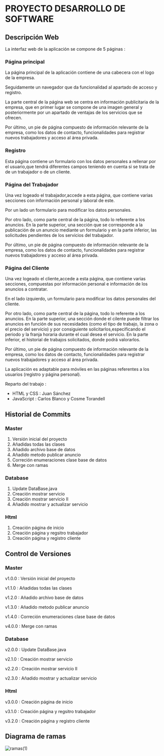 # PROYECTO DESARROLLO DE SOFTWARE

## Descripción Web
La interfaz web de la aplicación se compone de 5 páginas :

### Página principal 
La página principal de la aplicación contiene de una cabecera con el logo de la empresa.

Seguidamente un navegador que da funcionalidad al apartado de acceso y registro.

La parte central de la página web se centra en información publicitaria de la empresa, que en primer lugar se compone de una imagen general y posteriormente por un apartado de ventajas de los servicios que se ofrecen.

Por último, un pie de página compuesto de información relevante de la empresa, como los datos de contacto, funcionalidades para registrar nuevos trabajadores y acceso al área privada.

### Registro  
Esta página contiene un formulario con los datos personales a rellenar por el usuario,que tendrá diferentes campos teniendo en cuenta si se trata de 
de un trabajador o de un cliente.

### Página del Trabajador
Una vez logeado el trabajador,accede a esta página, que contiene varias secciones con información personal y laboral de este.

Por un lado un formulario para modificar los datos personales.

Por otro lado, como parte central de la página, todo lo referente a los anuncios. En la parte superior, una sección que se corresponde a la publicación 
de un anuncio mediante un formulario y en la parte inferior, las solicitudes pendientes de los servicios del trabajador.

Por último, un pie de página compuesto de información relevante de la empresa, como los datos de contacto, funcionalidades para registrar nuevos trabajadores y acceso al área privada.

### Página del Cliente
Una vez logeado el cliente,accede a esta página, que contiene varias secciones, compuestas por información personal e información de los anuncios a contratar.

En el lado izquierdo, un formulario para modificar los datos personales del cliente.

Por otro lado, como parte central de la página, todo lo referente a los anuncios. En la parte superior, una sección donde el cilente puede filtrar
los anuncios en función de sus necesidades (como el tipo de trabajo, la zona o el precio del servicio) y por consiguiente solicitarlos,especificando
el periodo y la franja horaria durante el cual desea el servicio. En la parte inferior, el historial de trabajos solicitados, donde podrá valorarlos.

Por último, un pie de página compuesto de información relevante de la empresa, como los datos de contacto, funcionalidades para registrar nuevos trabajadores y acceso al área privada.

La aplicación es adaptable para móviles en las páginas referentes a los usuarios (registro y página personal).

Reparto del trabajo :
* HTML y CSS : Juan Sánchez
* JavaScript : Carlos Blanco y Cosme Torandell

## Historial de Commits

### Master
1. Versión inicial del proyecto
2. Añadidas todas las clases
3. Añadido archivo base de datos
4. Añadido metodo publicar anuncio
5. Correción enumeraciones clase base de datos
6. Merge con ramas

### Database 
1. Update DataBase.java
2. Creación mostrar servicio
3. Creación mostrar servicio II
4. Añadido mostrar y actualizar servicio


### Html 
1. Creación página de inicio
2. Creación página y regsitro trabajador
3. Creación página y registro cliente


## Control de Versiones 

### Master
v1.0.0 : Versión inicial del proyecto

v1.1.0 : Añadidas todas las clases

v1.2.0 : Añadido archivo base de datos

v1.3.0 : Añadido metodo publicar anuncio

v1.4.0 : Correción enumeraciones clase base de datos

v4.0.0 : Merge con ramas


### Database 
v2.0.0 : Update DataBase.java

v2.1.0 : Creación mostrar servicio

v2.2.0 : Creación mostrar servicio II

v2.3.0 : Añadido mostrar y actualizar servicio

### Html 
v3.0.0 : Creación página de inicio

v3.1.0 : Creación página y regsitro trabajador

v3.2.0 : Creación página y registro cliente


## Diagrama de ramas 
![ramas(1)](https://user-images.githubusercontent.com/91699247/170724049-6a9551ea-a4b4-454e-a024-d866c6215975.jpg)



